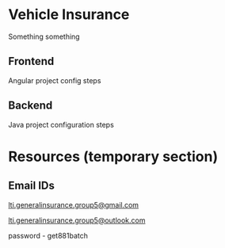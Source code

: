 # Vehicle Insurance

Something something

## Frontend

Angular project config steps 

## Backend

Java project configuration steps

# Resources (temporary section)

## Email IDs
lti.generalinsurance.group5@gmail.com

lti.generalinsurance.group5@outlook.com

password - get881batch
